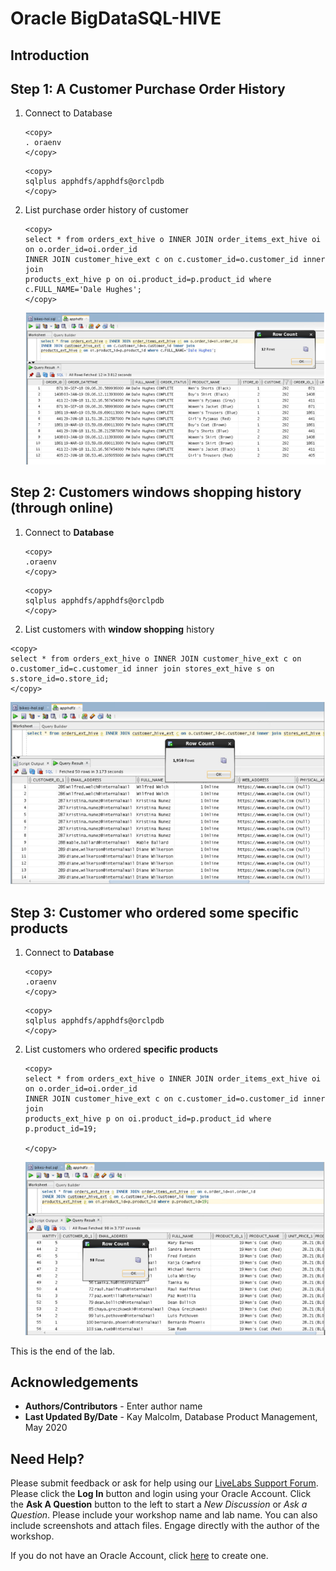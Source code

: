 
# Oracle BigDataSQL-HIVE

## Introduction

## **Step 1:** A Customer Purchase Order History

1. Connect to Database
    ````
    <copy>
    . oraenv
    </copy>
    ````
    ````
    <copy>
    sqlplus apphdfs/apphdfs@orclpdb
    </copy>
    ````
2. List purchase order history of customer 
    ````
    <copy>
    select * from orders_ext_hive o INNER JOIN order_items_ext_hive oi on o.order_id=oi.order_id 
    INNER JOIN customer_hive_ext c on c.customer_id=o.customer_id inner join 
    products_ext_hive p on oi.product_id=p.product_id where c.FULL_NAME='Dale Hughes';
    </copy>
    ````
    ![](./images/IMG4.PNG " ")

## **Step 2:** Customers windows shopping history (through online)

1. Connect to **Database**
    ````
    <copy>
    .oraenv
    </copy>
    ````
    ````
    <copy>
    sqlplus apphdfs/apphdfs@orclpdb
    </copy>
    ````
2. List customers with **window shopping** history
````
<copy>
select * from orders_ext_hive o INNER JOIN customer_hive_ext c on o.customer_id=c.customer_id inner join stores_ext_hive s on s.store_id=o.store_id;
</copy>
````
![](./images/IMG5.PNG)

## **Step 3:** Customer who ordered some specific products


1. Connect to **Database**
    ````
    <copy>
    .oraenv
    </copy>
    ````
    ````
    <copy>
    sqlplus apphdfs/apphdfs@orclpdb
    </copy>
    ````

2. List customers who ordered **specific products** 
    ````
    <copy>
    select * from orders_ext_hive o INNER JOIN order_items_ext_hive oi on o.order_id=oi.order_id 
    INNER JOIN customer_hive_ext c on c.customer_id=o.customer_id inner join 
    products_ext_hive p on oi.product_id=p.product_id where p.product_id=19;

    </copy>
    ````
    ![](./images/IMG6.PNG)

This is the end of the lab.

## Acknowledgements

- **Authors/Contributors** - Enter author  name
- **Last Updated By/Date** - Kay Malcolm, Database Product Management, May 2020

## Need Help?
Please submit feedback or ask for help using our [LiveLabs Support Forum](https://community.oracle.com/tech/developers/categories/livelabsdiscussions). Please click the **Log In** button and login using your Oracle Account. Click the **Ask A Question** button to the left to start a *New Discussion* or *Ask a Question*.  Please include your workshop name and lab name.  You can also include screenshots and attach files.  Engage directly with the author of the workshop.

If you do not have an Oracle Account, click [here](https://profile.oracle.com/myprofile/account/create-account.jspx) to create one.
